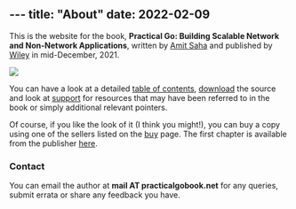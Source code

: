 --- title: "About"
date: 2022-02-09
---

This is the website for the book, **Practical Go: Building Scalable Network and Non-Network Applications**, written by 
[Amit Saha](https://echorand.me) and published by [Wiley](https://www.wiley.com/en-in/Practical+Go%3A+Building+Scalable+Network+and+Non+Network+Applications-p-9781119773818) in mid-December, 2021.

<img align="center" src="/book_cover.jpg"></img>

You can have a look at a detailed [table of contents](./toc), [download](./code) the source and 
look at [support](./support) for resources that may have been referred to in the book or simply additional
relevant pointers. 

Of course, if you like the look of it (I think you might!), you can buy a copy using one of the
sellers listed on the [buy](./buy) page. The first chapter is available from the publisher
[here](https://media.wiley.com/product_data/excerpt/14/11197738/1119773814-39.pdf).

### Contact

You can email the author at **mail AT practicalgobook.net** for any queries, submit
errata or share any feedback you have.
